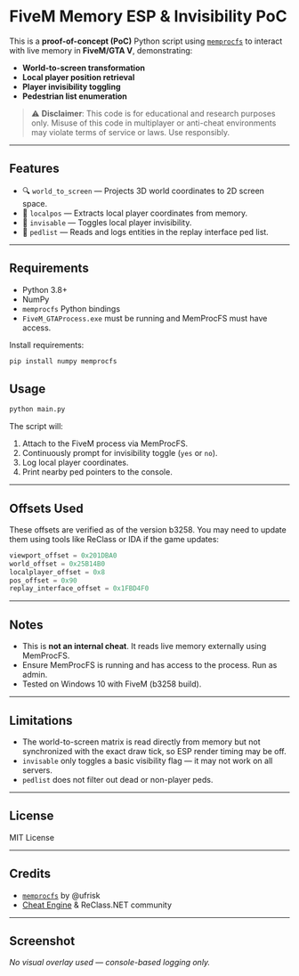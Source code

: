 # FiveM Memory ESP & Invisibility PoC

This is a **proof-of-concept (PoC)** Python script using [`memprocfs`](https://github.com/ufrisk/MemProcFS) to interact with live memory in **FiveM/GTA V**, demonstrating:

- **World-to-screen transformation**
- **Local player position retrieval**
- **Player invisibility toggling**
- **Pedestrian list enumeration**

> ⚠️ **Disclaimer**: This code is for educational and research purposes only. Misuse of this code in multiplayer or anti-cheat environments may violate terms of service or laws. Use responsibly.

---

## Features

- 🔍 `world_to_screen` — Projects 3D world coordinates to 2D screen space.
- 👤 `localpos` — Extracts local player coordinates from memory.
- 🫥 `invisable` — Toggles local player invisibility.
- 🧍 `pedlist` — Reads and logs entities in the replay interface ped list.

---

## Requirements

- Python 3.8+
- NumPy
- `memprocfs` Python bindings
- `FiveM_GTAProcess.exe` must be running and MemProcFS must have access.

Install requirements:

```bash
pip install numpy memprocfs
```
## Usage
```bash
python main.py
```
The script will:
1. Attach to the FiveM process via MemProcFS.
2. Continuously prompt for invisibility toggle (`yes` or `no`).
3. Log local player coordinates.
4. Print nearby ped pointers to the console.

---

## Offsets Used

These offsets are verified as of the version b3258. You may need to update them using tools like ReClass or IDA if the game updates:

```python
viewport_offset = 0x201DBA0
world_offset = 0x25B14B0
localplayer_offset = 0x8
pos_offset = 0x90
replay_interface_offset = 0x1FBD4F0
```

---

## Notes

- This is **not an internal cheat**. It reads live memory externally using MemProcFS.
- Ensure MemProcFS is running and has access to the process. Run as admin.
- Tested on Windows 10 with FiveM (b3258 build).

---

## Limitations

- The world-to-screen matrix is read directly from memory but not synchronized with the exact draw tick, so ESP render timing may be off.
- `invisable` only toggles a basic visibility flag — it may not work on all servers.
- `pedlist` does not filter out dead or non-player peds.

---

## License

MIT License

---

## Credits

- [`memprocfs`](https://github.com/ufrisk/MemProcFS) by @ufrisk  
- [Cheat Engine](https://cheatengine.org/) & ReClass.NET community

---

## Screenshot

_No visual overlay used — console-based logging only._
